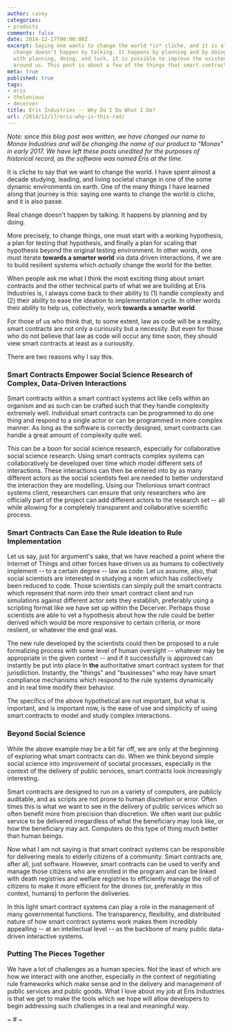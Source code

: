 ```yaml
---
author: casey
categories:
- products
comments: false
date: 2014-12-17T00:00:00Z
excerpt: Saying one wants to change the world *is* cliche, and it is also passe. Real
  change doesn't happen by talking. It happens by planning and by doing. And yet,
  with planning, doing, and luck, it is possible to improve the existence of those
  around us. This post is about a few of the things that smart contracts can improve.
meta: true
published: true
tags:
- eris
- thelonious
- decerver
title: Eris Industries -- Why Do I Do What I Do?
url: /2014/12/17/eris-why-is-this-rad/
---
```


<div class="note">
	<em>Note: since this blog post was written, we have changed our name to Monax Industries and will be changing the name of our product to "Monax" in early 2017. We have left these posts unedited for the purposes of historical record, as the software was named Eris at the time.</em>
</div>

It is cliche to say that we want to change the world. I have spent almost a decade studying, leading, and living societal change in one of the some dynamic environments on earth. One of the many things I have learned along that journey is this: saying one wants to change the world *is* cliche, and it is also passe.

Real change doesn't happen by talking. It happens by planning and by doing.

More precisely, to change things, one must start with a working hypothesis, a plan for testing that hypothesis, and finally a plan for scaling that hypothesis beyond the original testing environment. In other words, one must iterate **towards a smarter world** via data driven interactions, if we are to build resilient systems which *actually* change the world for the better.

When people ask me what I think the most exciting thing about smart contracts and the other technical parts of what we are building at Eris Industries is, I always come back to their ability to (1) handle complexity and (2) their ability to ease the ideation to implementation cycle. In other words their ability to help us, collectively, work **towards a smarter world**.

For those of us who think that, to some extent, law as code will be a reality, smart contracts are not only a curiousity but a necessity. But even for those who do not believe that law as code will occur any time soon, they should view smart contracts at least as a curiousity.

There are two reasons why I say this.

### Smart Contracts Empower Social Science Research of Complex, Data-Driven Interactions

Smart contracts within a smart contract systems act like cells within an organism and as such can be crafted such that they handle complexity extremely well. Individual smart contracts can be programmed to do one thing and respond to a single actor or can be programmed in more complex manner. As long as the software is correctly designed, smart contracts can handle a great amount of complexity quite well.

This can be a boon for social science research, especially for collaborative social science research. Using smart contracts complex systems can collaboratively be developed over time which model different sets of interactions. These interactions can then be entered into by as many different actors as the social scientists feel are needed to better understand the interaction they are modelling. Using our Thelonious smart contract systems client, researchers can ensure that only researchers who are officially part of the project can add different actors to the research set -- all while allowing for a completely transparent and collaborative scientific process.

### Smart Contracts Can Ease the Rule Ideation to Rule Implementation

Let us say, just for argument's sake, that we have reached a point where the Internet of Things and other forces have driven us as humans to collectively implement -- to a certain degree -- law as code. Let us assume, also, that social scientists are interested in studying a norm which has collectively been reduced to code. Those scientists can simply pull the smart contracts which represent that norm into their smart contract client and run simulations against different actor sets they establish, preferably using a scripting format like we have set up within the Decerver. Perhaps those scientists are able to vet a hypothesis about how the rule could be better derived which would be more responsive to certain criteria, or more reslient, or whatever the end goal was.

The new rule developed by the scientists could then be proposed to a rule formalizing process with some level of human oversight -- whatever may be appropriate in the given context -- and if it successfully is approved can instantly be put into place in **the** authoritative smart contract system for that jurisdiction. Instantly, the "things" and "businesses" who may have smart compliance mechanisms which respond to the rule systems dynamically and in real time modify their behavior.

The specifics of the above hypothetical are not important, but what is important, and is important now, is the ease of use and simplicity of using smart contracts to model and study complex interactions.

### Beyond Social Science

While the above example may be a bit far off, we are only at the beginning of exploring what smart contracts can do. When we think beyond simple social science into improvement of societal processes, especially in the context of the delivery of public services, smart contracts look increasingly interesting.

Smart contracts are designed to run on a variety of computers, are publicly auditable, and as scripts are not prone to human discretion or error. Often times this is what we want to see in the delivery of public services which so often benefit more from precision than discretion. We often want our public service to be delivered irregardless of what the beneficiary may look like, or how the beneficiary may act. Computers do this type of thing much better than human beings.

Now what I am not saying is that smart contract systems can be responsible for delivering meals to elderly citizens of a community. Smart contracts are, after all, just software. However, smart contracts can be used to verify and manage those citizens who are enrolled in the program and can be linked with death registries and welfare registries to efficiently manage the roll of citizens to make it more efficient for the drones (or, preferably in this context, humans) to perform the deliveries.

In this light smart contract systems can play a role in the management of many governmental functions. The transparency, flexibility, and distributed nature of how smart contract systems work makes them incredibly appealling -- at an intellectual level -- as the backbone of many public data-driven interactive systems.

### Putting The Pieces Together

We have a lot of challenges as a human species. Not the least of which are how we interact with one another, especially in the context of negotiating rule frameworks which make sense and in the delivery and management of public services and public goods. What I love about my job at Eris Industries is that we get to make the tools which we hope will allow developers to begin addressing such challenges in a real and meaningful way.

~ # ~